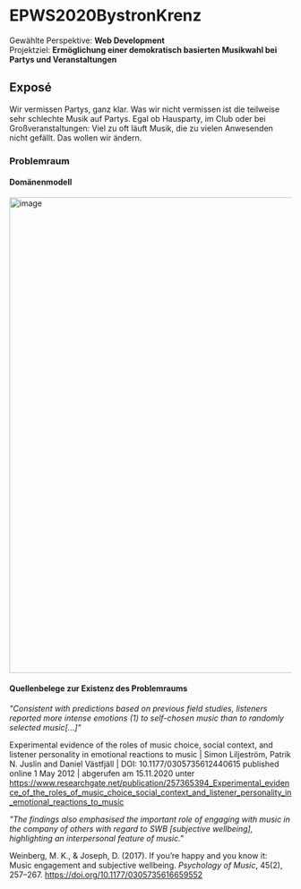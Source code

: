 # EPWS2020BystronKrenz

Gewählte Perspektive: **Web Development**  
Projektziel: **Ermöglichung einer demokratisch basierten Musikwahl bei Partys und Veranstaltungen**

## Exposé

Wir vermissen Partys, ganz klar. Was wir nicht vermissen ist die teilweise sehr schlechte Musik auf Partys. Egal ob Hausparty, im Club oder bei Großveranstaltungen: Viel zu oft läuft Musik, die zu vielen Anwesenden nicht gefällt. Das wollen wir ändern.

### Problemraum

#### Domänenmodell
<img width="850" alt="image" src="https://user-images.githubusercontent.com/44359333/99183741-5c01a780-273e-11eb-91b6-2879768f366c.png">

#### Quellenbelege zur Existenz des Problemraums

*"Consistent with predictions based on previous field studies, listeners reported more intense emotions (1) to self-chosen music than to randomly selected music[...]"*

Experimental evidence of the  roles of music choice, social  context, and listener personality in emotional reactions to music | Simon Liljeström, Patrik N. Juslin and Daniel Västfjäll | DOI: 10.1177/0305735612440615 published online 1 May 2012 | abgerufen am 15.11.2020 unter https://www.researchgate.net/publication/257365394_Experimental_evidence_of_the_roles_of_music_choice_social_context_and_listener_personality_in_emotional_reactions_to_music


*"The findings also emphasised the important role of engaging with music in the company of others with regard to SWB [subjective wellbeing], highlighting an interpersonal feature of music."*

Weinberg, M. K., & Joseph, D. (2017). If you’re happy and you know it: Music engagement and subjective wellbeing. *Psychology of Music*, 45(2), 257–267. https://doi.org/10.1177/0305735616659552



